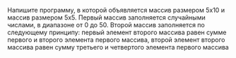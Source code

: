 Напишите программу, в которой объявляется массив размером 5х10 и массив размером 5х5.
Первый массив заполняется случайными числами, в диапазоне от 0 до 50. Второй массив
заполняется по следующему принципу: первый элемент второго массива равен сумме первого и
второго элемента первого массива, второй элемент второго массива равен сумму третьего и
четвертого элемента первого массива
